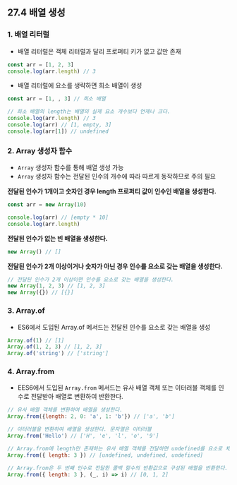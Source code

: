 ## 27.4 배열 생성

### 1. 배열 리터럴

- 배열 리터럴은 객체 리터럴과 달리 프로퍼티 키가 없고 값만 존재

```js
const arr = [1, 2, 3]
console.log(arr.length) // 3
```

- 배열 리터럴에 요소를 생략하면 희소 배열이 생성

```js
const arr = [1, , 3] // 희소 배열

// 희소 배열의 length는 배열의 실제 요소 개수보다 언제나 크다.
console.log(arr.length) // 3
console.log(arr) // [1, empty, 3]
console.log(arr[1]) // undefined
```

### 2. Array 생성자 함수

- `Array` 생성자 함수를 통해 배열 생성 가능
- `Array` 생성자 함수는 전달된 인수의 개수에 따라 따르게 동작하므로 주의 필요

**전달된 인수가 1개이고 숫자인 경우 length 프로퍼티 값이 인수인 배열을 생성한다.**

```js
const arr = new Array(10)

console.log(arr) // [empty * 10]
console.log(arr.length)
```

**전달된 인수가 없는 빈 배열을 생성한다.**

```js
new Array() // []
```

**전달된 인수가 2개 이상이거나 숫자가 아닌 경우 인수를 요소로 갖는 배열을 생성한다.**

```js
// 전달된 인수가 2개 이상이면 인수를 요소로 갖는 배열을 생성한다.
new Array(1, 2, 3) // [1, 2, 3]
new Array({}) // [{}]
```

### 3. Array.of

- ES6에서 도입된 Array.of 메서드는 전달된 인수를 요소로 갖는 배열을 생성

```js
Array.of(1) // [1]
Array.of(1, 2, 3) // [1, 2, 3]
Array.of('string') // ['string']
```

### 4. Array.from

- EES6에서 도입된 `Array.from` 메서드는 유사 배열 객체 또는 이터러블 객체를 인수로 전달받아 배열로 변환하여 반환한다.

```js
// 유사 배열 객체를 변환하여 배열을 생성한다.
Array.from({length: 2, 0: 'a', 1: 'b'}) // ['a', 'b']

// 이터러블을 변환하여 배열을 생성한다. 문자열은 이터러블
Array.from('Hello') // ['H', 'e', 'l', 'o', '9']

// Array.from에 length만 존재하는 유사 배열 객체를 전달하면 undefined를 요소로 채운다.
Array.from({ length: 3 }) // [undefined, undefined, undefined]

// Array.from은 두 번째 인수로 전달한 콜백 함수의 반환값으로 구성된 배열을 반환한다.
Array.from({ length: 3 }, (_, i) => i) // [0, 1, 2]
```